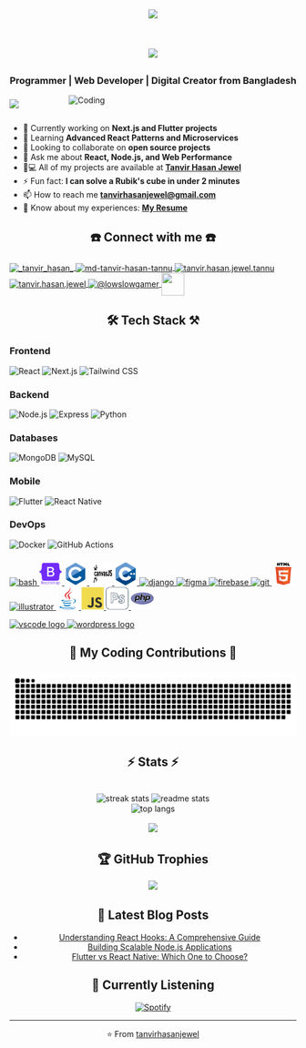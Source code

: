 <div align="center">
<img height="250" src="https://media.licdn.com/dms/image/v2/D5616AQEIeq-z64KPsg/profile-displaybackgroundimage-shrink_350_1400/profile-displaybackgroundimage-shrink_350_1400/0/1711186104324?e=1749686400&v=beta&t=P9g7SD_lqwSReYxCPMzDCnGJsRRIkXBf_bp5NAqTSjY"/>
</div>

###

<h1 align="center">
  <img src="https://readme-typing-svg.herokuapp.com/?font=Righteous&size=35&center=true&vCenter=true&width=500&height=70&duration=4000&lines=Hi+There!+👋;+I'm+MD+Tanvir+Hasan+Jewel;" />
</h1>

<h3 align="center">Programmer | Web Developer | Digital Creator from Bangladesh</h3>

<img align="right" alt="Coding" width="400" src="https://images.squarespace-cdn.com/content/v1/5769fc401b631bab1addb2ab/1541580611624-TE64QGKRJG8SWAIUS7NS/coding-freak.gif">

###

<div align="left">
  <img src="https://visitor-badge.laobi.icu/badge?page_id=tanvirhasanjewel.tanvirhasanjewel&"  />
</div>

###



###

<p align="left">

- 🔭 Currently working on **Next.js and Flutter projects**
- 🌱 Learning **Advanced React Patterns and Microservices**
- 👯 Looking to collaborate on **open source projects**
- 💬 Ask me about **React, Node.js, and Web Performance**
- 👨💻 All of my projects are available at **[Tanvir Hasan Jewel](https://www.tanvirhasanjewel.com)**
- ⚡ Fun fact: **I can solve a Rubik's cube in under 2 minutes**
- 📫 How to reach me **[tanvirhasanjewel@gmail.com](tanvirhasanjewel@gmail.com)**
- 📄 Know about my experiences: **[My Resume](https://drive.google.com/file/d/1cfkqIbPws_pN61tytvAv4rsGKWO9M17N/view?usp=sharing)**

###

<h2 align="center">☎️ Connect with me ☎️</h2>

###

  <p align="left">

<a href="https://twitter.com/_tanvir_hasan_" target="blank">
<img align="center" src="https://raw.githubusercontent.com/rahuldkjain/github-profile-readme-generator/master/src/images/icons/Social/twitter.svg" alt="_tanvir_hasan_" height="40" width="40" />
</a>
<a href="https://linkedin.com/in/md-tanvir-hasan-tannu" target="blank">
<img align="center" src="https://raw.githubusercontent.com/rahuldkjain/github-profile-readme-generator/master/src/images/icons/Social/linked-in-alt.svg" alt="md-tanvir-hasan-tannu" height="40" width="40" />
</a>
<a href="https://fb.com/tanvir.hasan.jewel.tannu" target="blank">
<img align="center" src="https://raw.githubusercontent.com/rahuldkjain/github-profile-readme-generator/master/src/images/icons/Social/facebook.svg" alt="tanvir.hasan.jewel.tannu" height="40" width="40" />
</a>
<a href="https://instagram.com/tanvir.hasan.jewel" target="blank">
<img align="center" src="https://raw.githubusercontent.com/rahuldkjain/github-profile-readme-generator/master/src/images/icons/Social/instagram.svg" alt="tanvir.hasan.jewel" height="40" width="40" />
</a>
<a href="https://www.youtube.com/c/@lowslowgamer" target="blank">
<img align="center" src="https://raw.githubusercontent.com/rahuldkjain/github-profile-readme-generator/master/src/images/icons/Social/youtube.svg" alt="@lowslowgamer" height="40" width="40" />
</a>
<a href="https://wa.me/qr/VMRUGA3U3TOMD1" target="blank">
<img align="center" src="https://static.vecteezy.com/system/resources/previews/024/398/617/original/whatsapp-logo-icon-isolated-on-transparent-background-free-png.png" height="40" width="40" />
</a>

</p>

###

<h2 align="center">🛠 Tech Stack ⚒️</h2>

### Frontend
![React](https://img.shields.io/badge/-React-61DAFB?logo=react&logoColor=white&style=flat)
![Next.js](https://img.shields.io/badge/-Next.js-000000?logo=next.js&logoColor=white&style=flat)
![Tailwind CSS](https://img.shields.io/badge/-Tailwind_CSS-38B2AC?logo=tailwind-css&logoColor=white&style=flat)

### Backend
![Node.js](https://img.shields.io/badge/-Node.js-339933?logo=node.js&logoColor=white&style=flat)
![Express](https://img.shields.io/badge/-Express-000000?logo=express&logoColor=white&style=flat)
![Python](https://img.shields.io/badge/-Python-3776AB?logo=python&logoColor=white&style=flat)

### Databases
![MongoDB](https://img.shields.io/badge/-MongoDB-47A248?logo=mongodb&logoColor=white&style=flat)
![MySQL](https://img.shields.io/badge/-MySQL-4479A1?logo=mysql&logoColor=white&style=flat)

### Mobile
![Flutter](https://img.shields.io/badge/-Flutter-02569B?logo=flutter&logoColor=white&style=flat)
![React Native](https://img.shields.io/badge/-React_Native-61DAFB?logo=react&logoColor=white&style=flat)

### DevOps
![Docker](https://img.shields.io/badge/-Docker-2496ED?logo=docker&logoColor=white&style=flat)
![GitHub Actions](https://img.shields.io/badge/-GitHub_Actions-2088FF?logo=github-actions&logoColor=white&style=flat)





###

  <p align="left"> 

<a href="https://www.gnu.org/software/bash/" target="_blank" rel="noreferrer"> 
  <img src="https://www.vectorlogo.zone/logos/gnu_bash/gnu_bash-icon.svg" alt="bash" width="40" height="40"/> 
</a> 
<a href="https://getbootstrap.com" target="_blank" rel="noreferrer"> 
  <img src="https://raw.githubusercontent.com/devicons/devicon/master/icons/bootstrap/bootstrap-plain-wordmark.svg" alt="bootstrap" width="40" height="40"/> 
</a> 
<a href="https://www.cprogramming.com/" target="_blank" rel="noreferrer"> 
  <img src="https://raw.githubusercontent.com/devicons/devicon/master/icons/c/c-original.svg" alt="c" width="40" height="40"/> 
</a> 
<a href="https://canvasjs.com" target="_blank" rel="noreferrer">
 <img src="https://raw.githubusercontent.com/Hardik0307/Hardik0307/master/assets/canvasjs-charts.svg" alt="canvasjs" width="40" height="40"/> 
</a> 
<a href="https://www.w3schools.com/cpp/" target="_blank" rel="noreferrer"> 
 <img src="https://raw.githubusercontent.com/devicons/devicon/master/icons/cplusplus/cplusplus-original.svg" alt="cplusplus" width="40" height="40"/> 
</a> 

<a href="https://www.djangoproject.com/" target="_blank" rel="noreferrer"> 
  <img src="https://cdn.worldvectorlogo.com/logos/django.svg" alt="django" width="40" height="40"/> 
</a> 

<a href="https://www.figma.com/" target="_blank" rel="noreferrer"> 
  <img src="https://www.vectorlogo.zone/logos/figma/figma-icon.svg" alt="figma" width="40" height="40"/> 
</a> 
<a href="https://firebase.google.com/" target="_blank" rel="noreferrer"> 
  <img src="https://www.vectorlogo.zone/logos/firebase/firebase-icon.svg" alt="firebase" width="40" height="40"/> 
</a> 

<a href="https://git-scm.com/" target="_blank" rel="noreferrer"> 
  <img src="https://www.vectorlogo.zone/logos/git-scm/git-scm-icon.svg" alt="git" width="40" height="40"/> 
</a> 
<a href="https://www.w3.org/html/" target="_blank" rel="noreferrer"> 
  <img src="https://raw.githubusercontent.com/devicons/devicon/master/icons/html5/html5-original-wordmark.svg" alt="html5" width="40" height="40"/> 
</a> 
<a href="https://www.adobe.com/in/products/illustrator.html" target="_blank" rel="noreferrer"> 
  <img src="https://www.vectorlogo.zone/logos/adobe_illustrator/adobe_illustrator-icon.svg" alt="illustrator" width="40" height="40"/> 
</a> 
<a href="https://www.java.com" target="_blank" rel="noreferrer"> 
  <img src="https://raw.githubusercontent.com/devicons/devicon/master/icons/java/java-original.svg" alt="java" width="40" height="40"/> 
</a> 
<a href="https://developer.mozilla.org/en-US/docs/Web/JavaScript" target="_blank" rel="noreferrer"> 
  <img src="https://raw.githubusercontent.com/devicons/devicon/master/icons/javascript/javascript-original.svg" alt="javascript" width="40" height="40"/> 
</a> 


<a href="https://www.photoshop.com/en" target="_blank" rel="noreferrer"> 
  <img src="https://raw.githubusercontent.com/devicons/devicon/master/icons/photoshop/photoshop-line.svg" alt="photoshop" width="40" height="40"/> 
</a> 
<a href="https://www.php.net" target="_blank" rel="noreferrer"> 
  <img src="https://raw.githubusercontent.com/devicons/devicon/master/icons/php/php-original.svg" alt="php" width="40" height="40"/> 
</a> 

<a href="https://code.visualstudio.com/" target="_blank" rel="noreferrer"> <img src="https://skillicons.dev/icons?i=vscode" height="40" alt="vscode logo" width="40" /> </a>
<a href="https://wordpress.org/" target="_blank" rel="noreferrer"> <img src="https://skillicons.dev/icons?i=wordpress" height="40" alt="wordpress logo" width="40" /> </a>

</p>

###

<div align="center"> <h2>🐍 My Coding Contributions 🐍</h2>

###

<img src="https://raw.githubusercontent.com/Platane/snk/output/github-contribution-grid-snake.svg" alt="Snake animation" style="max-width: 100%;">

###

<h2 align="center">⚡ Stats ⚡</h2>
<br>

<div align=center>
  <img width=390 src="https://github-readme-streak-stats-salesp07.vercel.app/?user=tanvirhasanjewel&count_private=true&theme=react&border_radius=10" alt="streak stats"/>
  <img width=390 src="https://github-readme-stats-salesp07.vercel.app/api?username=tanvirhasanjewel&count_private=true&show_icons=true&theme=react&rank_icon=github&border_radius=10" alt="readme stats" />
  <br/>
  <img width=325 align="center" src="https://github-readme-stats-salesp07.vercel.app/api/top-langs/?username=tanvirhasanjewel&layout=compact&theme=react&border_radius=10&size_weight=0.5&count_weight=0.5&exclude_repo=github-readme-stats" alt="top langs" />
</div>

<br>

<div align="center">
  <img src="https://github-readme-activity-graph.vercel.app/graph?username=tanvirhasanjewel&theme=react-dark" />
</div>

### <h2 align="center"> 🏆 GitHub Trophies </h>

<div align="center">
  <img src="https://github-profile-trophy.vercel.app/?username=tanvirhasanjewel&theme=onedark&no-frame=true&row=1&column=7" />
</div>

### <h2 align="center"> 📝 Latest Blog Posts </h>

<!-- BLOG-POST-LIST:START -->
- [Understanding React Hooks: A Comprehensive Guide](https://tanvirhasanjewel.com/blog/react-hooks-guide)
- [Building Scalable Node.js Applications](https://tanvirhasanjewel.com/blog/scalable-nodejs)
- [Flutter vs React Native: Which One to Choose?](https://tanvirhasanjewel.com/blog/flutter-vs-react-native)
<!-- BLOG-POST-LIST:END -->

### <h2 align="center"> 🎵 Currently Listening </h>
[![Spotify](https://novatorem.vercel.app/api/spotify)](https://open.spotify.com/user/your-spotify-id)

---

⭐️ From [tanvirhasanjewel](https://github.com/tanvirhasanjewel)
